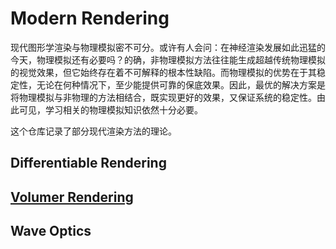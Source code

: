 # Modern Rendering

现代图形学渲染与物理模拟密不可分。或许有人会问：在神经渲染发展如此迅猛的今天，物理模拟还有必要吗？的确，非物理模拟方法往往能生成超越传统物理模拟的视觉效果，但它始终存在着不可解释的根本性缺陷。而物理模拟的优势在于其稳定性，无论在何种情况下，至少能提供可靠的保底效果。因此，最优的解决方案是将物理模拟与非物理的方法相结合，既实现更好的效果，又保证系统的稳定性。由此可见，学习相关的物理模拟知识依然十分必要。

这个仓库记录了部分现代渲染方法的理论。

## Differentiable Rendering

## [Volumer Rendering](./Volume%20Rendering/Monte%20Carlo%20Volume%20Rendering.md)

## Wave Optics

